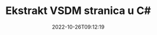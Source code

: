 ---
############################# Static ############################
layout: "auto-gen-merger"
date: 2022-10-26T09:12:19
draft: false
otherformats: docx dot dotm dotx epub html mht mhtml odp ods odt one otp ott pdf pps

############################# Head ############################
head_title: "Ekstrakt VSDM stranica u C#"
head_description: "Brzo izdvojite stranice iz VSDM datoteke u C#. Spremite novi dokument koji sadrži odabrane stranice pomoću API-ja za spajanje dokumenata."

############################# Header ############################
title: "Ekstrakt VSDM stranica u C#"
description: "Izdvojite VSDM stranice s nekoliko redaka .NET koda."
bg_image: "https://cms.admin.containerize.com/templates/aspose/App_Themes/V3/images/bg/header1.png"
bg_overlay: false
button:
    enable: true
    icon: "fas fa-arrow-down"
    label: "Preuzmite besplatnu probnu verziju"
    link: "https://downloads.groupdocs.com/merger/net"

############################# SubMenu ############################
submenu:
    enable: true

    left:
        img_alt: "GroupDocs.Merger for .NET"
        image: "https://cms.admin.containerize.com/templates/groupdocs/images/product-logos/90x90-noborder/groupdocs-merger-net.png"
        product: "GroupDocs.Merger"
        platform: ".NET"

    middle:
        button:

            # button loop
            - link: "https://apireference.groupdocs.com/merger/net"
              text: "API Referenca"

            # button loop
            - link: "https://github.com/groupdocs-merger"
              text: "Primjeri koda"

            # button loop
            - link: "https://products.groupdocs.app/merger/family"
              text: "Demo snimke uživo"

            # button loop
            - link: "https://purchase.groupdocs.com/pricing/merger/net"
              text: "Cijene"

    right:
        link_download: "https://downloads.groupdocs.com/merger"
        link_learn: "https://docs.groupdocs.com/merger/net"
        link_buy: "https://purchase.groupdocs.com"

############################# About ############################
about:
    enable: true
    title: "O GroupDocs.Merger for .NET API-ju"
    content: |
        [GroupDocs.Merger for .NET](/hr/merger/net/) nudi jednostavno rješenje za sigurno spajanje i dijeljenje između širokog raspona formata dokumenata uključujući PDF, Microsoft Office (Word, Excel, PowerPoint , OneNote), OpenDocument, HTML, slike i mnoge druge unutar .NET aplikacija. Dodavanjem samo nekoliko redaka koda izvedite nekoliko operacija dokumenta kao što su premještanje, uklanjanje, rotacija, zamjena, izdvajanje ili promjena orijentacije stranica unutar dokumenata. API za spajanje dokumenata također podržava pregled stranica dokumenta kao slike za analizu strukture dokumenta, oblikovanja i sadržaja na stranici.
        
        GroupDocs.Merger API pravi je izbor za korporativna rješenja koja trebaju značajke izdvajanja stranice datoteke. Ovi API-ji dobro su podržani na svim glavnim operativnim sustavima i platformama uključujući .NET Framework, .NET Standard, .NET Core, Mono.

############################# Steps ############################
steps:
    enable: true
    title_left: "Ekstrakt VSDM stranica datoteke u .NET"
    content_left: |
        [GroupDocs.Merger for .NET](/hr/merger/net/) olakšava C# programerima izdvajanje željenih stranica iz VSDM datoteke i njihovo spremanje kao novu datoteku koja sadrži odabrane stranice provedbom nekoliko jednostavnih koraka.
        
        * Inicijalizirajte **ExtractOptions** s brojevima stranica koji bi se trebali pojaviti u rezultirajućem dokumentu.
        * Stvorite novu instancu **Merger** i proslijedite putanju izvornog dokumenta kao parametar konstruktora.
        * Pozovite **ExtractPages** i proslijedite objekt **ExtractOptions**.
        * Pozovite **Save** i odredite put datoteke za spremanje rezultirajućeg dokumenta.

    title_right: "Zahtjevi sustava"
    content_right: |
        GroupDocs.Merger for .NET API-ji podržani su na svim glavnim platformama i operativnim sustavima. Prije izvršavanja koda u nastavku, provjerite imate li sljedeće preduvjete instalirane na vašem sustavu.

        * Operativni sustavi: Microsoft Windows, Linux, MacOS
        * Razvojna okruženja: Visual Studio, Xamarin, MonoDevelop
        * Okviri: .NET Framework, .NET Standard, .NET Core, Mono
        * Preuzmite najnoviju verziju GroupDocs.Merger for .NET s [NuGet](https://www.nuget.org/packages/groupdocs.merger)
         
    code: |
     {{% merger/additional-styles %}}
     {{< merger/code-merger title="Kako izdvojiti VSDM stranice datoteke koristeći C# primjer koda">}}

        ```csharp    
        // Ekstrahirajte VSDM stranice datoteke koristeći GroupDocs.Merger API
        // Inicijalizirajte klasu ExtractOptions odabranim brojevima stranica
        ExtractOptions extractOptions = new ExtractOptions(new int[] { 2, 5 });

        // Instancirajte spajanje s ulaznim VSDM dokumentom
        using (Merger merger = new Merger("input.vsdm"))
          {
            // Pozovite metodu ExtractPages i proslijedite joj objekt ExtractOptions
            merger.ExtractPages(extractOptions);
    
            // Pozovite metodu Spremi za spremanje izlaznog dokumenta s izdvojenim stranicama
            merger.Save("output.vsdm");
          }
        ```
     {{< /merger/code-merger >}}

############################# Demos ############################
demos:
    enable: true
    title: "Demonstracije uživo - izdvojite VSDM stranica na mreži"
    content: |
       Izdvojite VSDM stranice datoteke upravo sada posjetom [GroupDocs.Merger Live Demos](https://products.groupdocs.app/splitter/extract-pages/vsdm) web stranice.
       Demo uživo ima sljedeće prednosti.
        
############################# About Formats ############################
about_formats:
    enable: true

############################# More Formats ############################
more_formats:
    enable: true
    title: "Izdvojite stranice iz drugih formata dokumenata"
    content: |
        .NET dokumentira API za spajanje i dijeljenje za formate datoteka i slike. Ekstrahirajte neke od popularnih formata datoteka kako je navedeno u nastavku.

############################# Back to top ###############################
back_to_top:
    enable: true
---